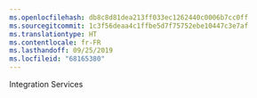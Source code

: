 ```yaml
---
ms.openlocfilehash: db8c8d81dea213ff033ec1262440c0006b7cc0ff
ms.sourcegitcommit: 1c3f56deaa4c1ffbe5d7f75752ebe10447c3e7af
ms.translationtype: HT
ms.contentlocale: fr-FR
ms.lasthandoff: 09/25/2019
ms.locfileid: "68165380"
---
```

 Integration Services 